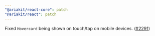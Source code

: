 ```yaml
---
"@ariakit/react-core": patch
"@ariakit/react": patch
---
```


Fixed `Hovercard` being shown on touch/tap on mobile devices. ([#2291](https://github.com/ariakit/ariakit/pull/2291))
